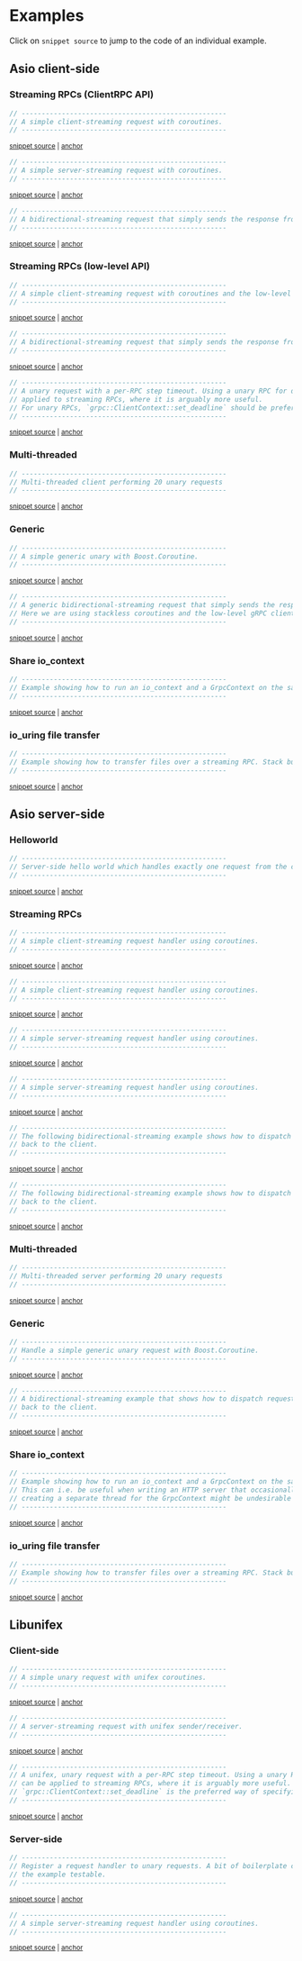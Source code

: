 # Examples

Click on `snippet source` to jump to the code of an individual example.

## Asio client-side

### Streaming RPCs (ClientRPC API)

<!-- snippet: client-side-client-rpc-streaming -->
<a id='snippet-client-side-client-rpc-streaming'></a>
```cpp
// ---------------------------------------------------
// A simple client-streaming request with coroutines.
// ---------------------------------------------------
```
<sup><a href='/example/client-rpc.cpp#L37-L41' title='Snippet source file'>snippet source</a> | <a href='#snippet-client-side-client-rpc-streaming' title='Start of snippet'>anchor</a></sup>
<!-- endSnippet -->

<!-- snippet: client-rpc-server-streaming -->
<a id='snippet-client-rpc-server-streaming'></a>
```cpp
// ---------------------------------------------------
// A simple server-streaming request with coroutines.
// ---------------------------------------------------
```
<sup><a href='/example/client-rpc.cpp#L71-L75' title='Snippet source file'>snippet source</a> | <a href='#snippet-client-rpc-server-streaming' title='Start of snippet'>anchor</a></sup>
<!-- endSnippet -->

<!-- snippet: client-rpc-bidirectional-streaming -->
<a id='snippet-client-rpc-bidirectional-streaming'></a>
```cpp
// ---------------------------------------------------
// A bidirectional-streaming request that simply sends the response from the server back to it.
// ---------------------------------------------------
```
<sup><a href='/example/client-rpc.cpp#L102-L106' title='Snippet source file'>snippet source</a> | <a href='#snippet-client-rpc-bidirectional-streaming' title='Start of snippet'>anchor</a></sup>
<!-- endSnippet -->

### Streaming RPCs (low-level API)

<!-- snippet: client-side-low-level-client-streaming -->
<a id='snippet-client-side-low-level-client-streaming'></a>
```cpp
// ---------------------------------------------------
// A simple client-streaming request with coroutines and the low-level client API.
// ---------------------------------------------------
```
<sup><a href='/example/streaming-client.cpp#L33-L37' title='Snippet source file'>snippet source</a> | <a href='#snippet-client-side-low-level-client-streaming' title='Start of snippet'>anchor</a></sup>
<!-- endSnippet -->

<!-- snippet: client-side-low-level-bidirectional-streaming -->
<a id='snippet-client-side-low-level-bidirectional-streaming'></a>
```cpp
// ---------------------------------------------------
// A bidirectional-streaming request that simply sends the response from the server back to it.
// ---------------------------------------------------
```
<sup><a href='/example/streaming-client.cpp#L72-L76' title='Snippet source file'>snippet source</a> | <a href='#snippet-client-side-low-level-bidirectional-streaming' title='Start of snippet'>anchor</a></sup>
<!-- endSnippet -->

<!-- snippet: client-side-run-with-deadline -->
<a id='snippet-client-side-run-with-deadline'></a>
```cpp
// ---------------------------------------------------
// A unary request with a per-RPC step timeout. Using a unary RPC for demonstration purposes, the same mechanism can be
// applied to streaming RPCs, where it is arguably more useful.
// For unary RPCs, `grpc::ClientContext::set_deadline` should be preferred.
// ---------------------------------------------------
```
<sup><a href='/example/client-rpc.cpp#L147-L153' title='Snippet source file'>snippet source</a> | <a href='#snippet-client-side-run-with-deadline' title='Start of snippet'>anchor</a></sup>
<!-- endSnippet -->

### Multi-threaded

<!-- snippet: client-side-multi-threaded -->
<a id='snippet-client-side-multi-threaded'></a>
```cpp
// ---------------------------------------------------
// Multi-threaded client performing 20 unary requests
// ---------------------------------------------------
```
<sup><a href='/example/multi-threaded-client.cpp#L31-L35' title='Snippet source file'>snippet source</a> | <a href='#snippet-client-side-multi-threaded' title='Start of snippet'>anchor</a></sup>
<!-- endSnippet -->

### Generic

<!-- snippet: client-side-generic-unary-request -->
<a id='snippet-client-side-generic-unary-request'></a>
```cpp
// ---------------------------------------------------
// A simple generic unary with Boost.Coroutine.
// ---------------------------------------------------
```
<sup><a href='/example/generic-client.cpp#L49-L53' title='Snippet source file'>snippet source</a> | <a href='#snippet-client-side-generic-unary-request' title='Start of snippet'>anchor</a></sup>
<!-- endSnippet -->

<!-- snippet: client-side-generic-bidirectional-request -->
<a id='snippet-client-side-generic-bidirectional-request'></a>
```cpp
// ---------------------------------------------------
// A generic bidirectional-streaming request that simply sends the response from the server back to it.
// Here we are using stackless coroutines and the low-level gRPC client API.
// ---------------------------------------------------
```
<sup><a href='/example/generic-client.cpp#L86-L91' title='Snippet source file'>snippet source</a> | <a href='#snippet-client-side-generic-bidirectional-request' title='Start of snippet'>anchor</a></sup>
<!-- endSnippet -->

### Share io_context

<!-- snippet: client-side-share-io-context -->
<a id='snippet-client-side-share-io-context'></a>
```cpp
// ---------------------------------------------------
// Example showing how to run an io_context and a GrpcContext on the same thread for gRPC clients.
// ---------------------------------------------------
```
<sup><a href='/example/share-io-context-client.cpp#L34-L38' title='Snippet source file'>snippet source</a> | <a href='#snippet-client-side-share-io-context' title='Start of snippet'>anchor</a></sup>
<!-- endSnippet -->

### io_uring file transfer

<!-- snippet: client-side-file-transfer -->
<a id='snippet-client-side-file-transfer'></a>
```cpp
// ---------------------------------------------------
// Example showing how to transfer files over a streaming RPC. Stack buffers are used to customize memory allocation.
// ---------------------------------------------------
```
<sup><a href='/example/file-transfer-client.cpp#L36-L40' title='Snippet source file'>snippet source</a> | <a href='#snippet-client-side-file-transfer' title='Start of snippet'>anchor</a></sup>
<!-- endSnippet -->

## Asio server-side

### Helloworld

<!-- snippet: server-side-helloworld -->
<a id='snippet-server-side-helloworld'></a>
```cpp
// ---------------------------------------------------
// Server-side hello world which handles exactly one request from the client before shutting down.
// ---------------------------------------------------
```
<sup><a href='/example/hello-world-server.cpp#L29-L33' title='Snippet source file'>snippet source</a> | <a href='#snippet-server-side-helloworld' title='Start of snippet'>anchor</a></sup>
<!-- endSnippet -->

### Streaming RPCs

<!-- snippet: server-side-client-streaming -->
<a id='snippet-server-side-client-streaming'></a>
```cpp
// ---------------------------------------------------
// A simple client-streaming request handler using coroutines.
// ---------------------------------------------------
```
<sup><a href='/example/server-rpc.cpp#L38-L42' title='Snippet source file'>snippet source</a> | <a href='#snippet-server-side-client-streaming' title='Start of snippet'>anchor</a></sup>
<a id='snippet-server-side-client-streaming-1'></a>
```cpp
// ---------------------------------------------------
// A simple client-streaming request handler using coroutines.
// ---------------------------------------------------
```
<sup><a href='/example/streaming-server.cpp#L37-L41' title='Snippet source file'>snippet source</a> | <a href='#snippet-server-side-client-streaming-1' title='Start of snippet'>anchor</a></sup>
<!-- endSnippet -->

<!-- snippet: server-side-server-streaming -->
<a id='snippet-server-side-server-streaming'></a>
```cpp
// ---------------------------------------------------
// A simple server-streaming request handler using coroutines.
// ---------------------------------------------------
```
<sup><a href='/example/server-rpc.cpp#L75-L79' title='Snippet source file'>snippet source</a> | <a href='#snippet-server-side-server-streaming' title='Start of snippet'>anchor</a></sup>
<a id='snippet-server-side-server-streaming-1'></a>
```cpp
// ---------------------------------------------------
// A simple server-streaming request handler using coroutines.
// ---------------------------------------------------
```
<sup><a href='/example/streaming-server.cpp#L81-L85' title='Snippet source file'>snippet source</a> | <a href='#snippet-server-side-server-streaming-1' title='Start of snippet'>anchor</a></sup>
<!-- endSnippet -->

<!-- snippet: server-side-bidirectional-streaming -->
<a id='snippet-server-side-bidirectional-streaming'></a>
```cpp
// ---------------------------------------------------
// The following bidirectional-streaming example shows how to dispatch requests to a thread_pool and write responses
// back to the client.
// ---------------------------------------------------
```
<sup><a href='/example/server-rpc.cpp#L96-L101' title='Snippet source file'>snippet source</a> | <a href='#snippet-server-side-bidirectional-streaming' title='Start of snippet'>anchor</a></sup>
<a id='snippet-server-side-bidirectional-streaming-1'></a>
```cpp
// ---------------------------------------------------
// The following bidirectional-streaming example shows how to dispatch requests to a thread_pool and write responses
// back to the client.
// ---------------------------------------------------
```
<sup><a href='/example/streaming-server.cpp#L108-L113' title='Snippet source file'>snippet source</a> | <a href='#snippet-server-side-bidirectional-streaming-1' title='Start of snippet'>anchor</a></sup>
<!-- endSnippet -->

### Multi-threaded

<!-- snippet: server-side-multi-threaded -->
<a id='snippet-server-side-multi-threaded'></a>
```cpp
// ---------------------------------------------------
// Multi-threaded server performing 20 unary requests
// ---------------------------------------------------
```
<sup><a href='/example/multi-threaded-server.cpp#L30-L34' title='Snippet source file'>snippet source</a> | <a href='#snippet-server-side-multi-threaded' title='Start of snippet'>anchor</a></sup>
<!-- endSnippet -->

### Generic

<!-- snippet: server-side-generic-unary-request -->
<a id='snippet-server-side-generic-unary-request'></a>
```cpp
// ---------------------------------------------------
// Handle a simple generic unary request with Boost.Coroutine.
// ---------------------------------------------------
```
<sup><a href='/example/generic-server.cpp#L39-L43' title='Snippet source file'>snippet source</a> | <a href='#snippet-server-side-generic-unary-request' title='Start of snippet'>anchor</a></sup>
<!-- endSnippet -->

<!-- snippet: server-side-generic-bidirectional-request -->
<a id='snippet-server-side-generic-bidirectional-request'></a>
```cpp
// ---------------------------------------------------
// A bidirectional-streaming example that shows how to dispatch requests to a thread_pool and write responses
// back to the client.
// ---------------------------------------------------
```
<sup><a href='/example/generic-server.cpp#L75-L80' title='Snippet source file'>snippet source</a> | <a href='#snippet-server-side-generic-bidirectional-request' title='Start of snippet'>anchor</a></sup>
<!-- endSnippet -->

### Share io_context

<!-- snippet: server-side-share-io-context -->
<a id='snippet-server-side-share-io-context'></a>
```cpp
// ---------------------------------------------------
// Example showing how to run an io_context and a GrpcContext on the same thread for gRPC servers.
// This can i.e. be useful when writing an HTTP server that occasionally reaches out to a gRPC server. In that case
// creating a separate thread for the GrpcContext might be undesirable due to added synchronization complexity.
// ---------------------------------------------------
```
<sup><a href='/example/share-io-context-server.cpp#L33-L39' title='Snippet source file'>snippet source</a> | <a href='#snippet-server-side-share-io-context' title='Start of snippet'>anchor</a></sup>
<!-- endSnippet -->

### io_uring file transfer

<!-- snippet: server-side-file-transfer -->
<a id='snippet-server-side-file-transfer'></a>
```cpp
// ---------------------------------------------------
// Example showing how to transfer files over a streaming RPC. Stack buffers are used to customize memory allocation.
// ---------------------------------------------------
```
<sup><a href='/example/file-transfer-server.cpp#L39-L43' title='Snippet source file'>snippet source</a> | <a href='#snippet-server-side-file-transfer' title='Start of snippet'>anchor</a></sup>
<!-- endSnippet -->

## Libunifex

### Client-side

<!-- snippet: client-side-unifex-unary -->
<a id='snippet-client-side-unifex-unary'></a>
```cpp
// ---------------------------------------------------
// A simple unary request with unifex coroutines.
// ---------------------------------------------------
```
<sup><a href='/example/unifex-client.cpp#L37-L41' title='Snippet source file'>snippet source</a> | <a href='#snippet-client-side-unifex-unary' title='Start of snippet'>anchor</a></sup>
<!-- endSnippet -->

<!-- snippet: client-side-unifex-server-streaming -->
<a id='snippet-client-side-unifex-server-streaming'></a>
```cpp
// ---------------------------------------------------
// A server-streaming request with unifex sender/receiver.
// ---------------------------------------------------
```
<sup><a href='/example/unifex-client.cpp#L59-L63' title='Snippet source file'>snippet source</a> | <a href='#snippet-client-side-unifex-server-streaming' title='Start of snippet'>anchor</a></sup>
<!-- endSnippet -->

<!-- snippet: client-side-unifex-with-deadline -->
<a id='snippet-client-side-unifex-with-deadline'></a>
```cpp
// ---------------------------------------------------
// A unifex, unary request with a per-RPC step timeout. Using a unary RPC for demonstration purposes, the same mechanism
// can be applied to streaming RPCs, where it is arguably more useful. For unary RPCs,
// `grpc::ClientContext::set_deadline` is the preferred way of specifying a timeout.
// ---------------------------------------------------
```
<sup><a href='/example/unifex-client.cpp#L147-L153' title='Snippet source file'>snippet source</a> | <a href='#snippet-client-side-unifex-with-deadline' title='Start of snippet'>anchor</a></sup>
<!-- endSnippet -->

### Server-side

<!-- snippet: server-side-unifex-unary -->
<a id='snippet-server-side-unifex-unary'></a>
```cpp
// ---------------------------------------------------
// Register a request handler to unary requests. A bit of boilerplate code regarding stop_source has been added to make
// the example testable.
// ---------------------------------------------------
```
<sup><a href='/example/unifex-server.cpp#L37-L42' title='Snippet source file'>snippet source</a> | <a href='#snippet-server-side-unifex-unary' title='Start of snippet'>anchor</a></sup>
<!-- endSnippet -->

<!-- snippet: server-side-unifex-server-streaming -->
<a id='snippet-server-side-unifex-server-streaming'></a>
```cpp
// ---------------------------------------------------
// A simple server-streaming request handler using coroutines.
// ---------------------------------------------------
```
<sup><a href='/example/unifex-server.cpp#L61-L65' title='Snippet source file'>snippet source</a> | <a href='#snippet-server-side-unifex-server-streaming' title='Start of snippet'>anchor</a></sup>
<!-- endSnippet -->

